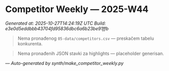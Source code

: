 # Competitor Weekly — 2025-W44

_Generated at: 2025-10-27T14:24:19Z UTC_
_Build: e3e0d5eddbbb43704fd95836dbc6a6b23be91ffb_

> Nema pronađenog `05-data/competitors.csv` — preskačem tabelu konkurenta.

> Nema pronađenih JSON stavki za highlights — placeholder generisan.

—
_Auto-generated by synth/make_competitor_weekly.py_